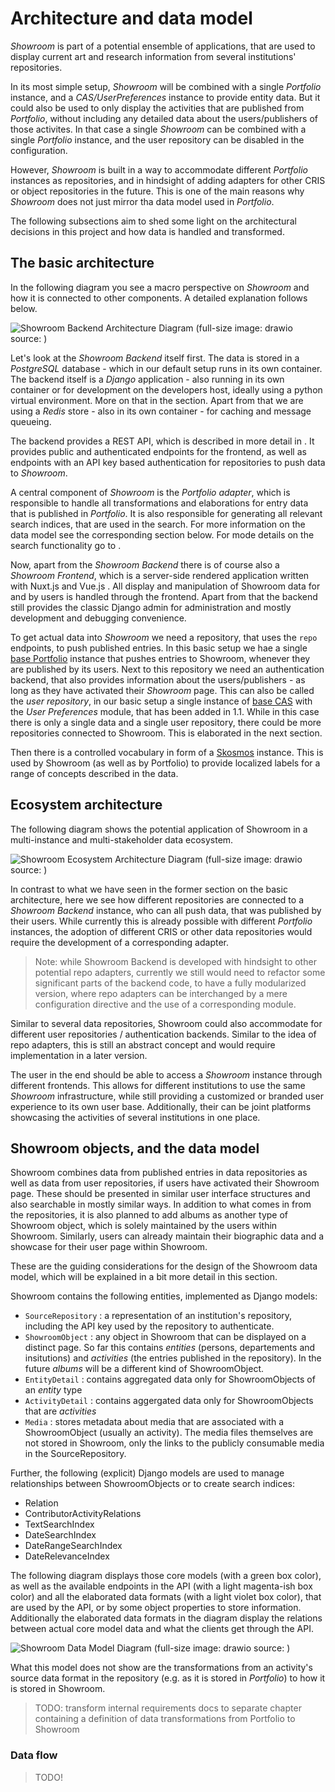 # Architecture and data model

*Showroom* is part of a potential ensemble of applications, that are used to display
current art and research information from several institutions' repositories.

In its most simple setup, *Showroom* will be combined with a single *Portfolio*
instance, and a *CAS/UserPreferences* instance to provide entity data. But it could
also be used to only display the activities that are published from *Portfolio*,
without including any detailed data about the users/publishers of those activites.
In that case a single *Showroom* can be combined with a single *Portfolio* instance,
and the user repository can be disabled in the configuration.

However, *Showroom* is built in a way to accommodate different *Portfolio*
instances as repositories, and in hindsight of adding adapters for other
CRIS or object repositories in the future. This is one of the main reasons why
*Showroom* does not just mirror tha data model used in *Portfolio*.

The following subsections aim to shed some light on the architectural decisions
in this project and how data is handled and transformed.

## The basic architecture

In the following diagram you see a macro perspective on _Showroom_ and how
it is connected to other components. A detailed explanation follows below.

![Showroom Backend Architecture Diagram](showroom-backend-architecture.png)
(full-size image: [](showroom-backend-architecture.png)
drawio source: [](showroom-backend-architecture.drawio))

Let's look at the _Showroom Backend_ itself first. The data is stored in a
_PostgreSQL_ database - which in our default setup runs in its own container. The
backend itself is a _Django_ application - also running in its own container or for
development on the developers host, ideally using a python virtual environment. More
on that in the [](./install.md) section. Apart from that we are using a
_Redis_ store - also in its own container - for caching and message queueing.

The backend provides a REST API, which is described in more detail in [](./rest_api.md).
It provides public and authenticated endpoints for the frontend, as well as
endpoints with an API key based authentication for repositories to push data to
_Showroom_.

A central component of _Showroom_ is the _Portfolio adapter_, which is responsible
to handle all transformations and elaborations for entry data that is published in
_Portfolio_. It is also responsible for generating all relevant search indices, that
are used in the search. For more information on the data model see the corresponding
section below. For mode details on the search functionality go to [](./search_logic.md).

Now, apart from the _Showroom Backend_ there is of course also a _Showroom Frontend_,
which is a server-side rendered application written with Nuxt.js and Vue.js . All
display and manipulation of Showroom data for and by users is handled through the
frontend. Apart from that the backend still provides the classic Django admin for
administration and mostly development and debugging convenience.

To get actual data into _Showroom_ we need a repository, that uses the
`repo` endpoints, to push published entries. In this basic setup we hae a single
[base Portfolio](https://github.com/base-angewandte/portfolio-backend) instance
that pushes entries to Showroom, whenever they are published
by its users. Next to this repository we need an authentication backend, that
also provides information about the users/publishers - as long as they have activated
their _Showroom_ page. This can also be called the _user repository_, in our basic setup
a single instance of [base CAS](https://github.com/base-angewandte/cas) with the
_User Preferences_ module, that has been added in 1.1. While in this case there is only a single data and a single user repository, there
could be more repositories connected to Showroom. This is elaborated in the next
section.

Then there is a controlled vocabulary in form of a [Skosmos](http://www.skosmos.org/)
instance. This is used by Showroom (as well as by Portfolio) to provide localized labels
for a range of concepts described in the data.


## Ecosystem architecture

The following diagram shows the potential application of Showroom in a multi-instance
and multi-stakeholder data ecosystem.

![Showroom Ecosystem Architecture Diagram](showroom-ecosystem-architecture.drawio.png)
(full-size image: [](showroom-ecosystem-architecture.drawio.png)
drawio source: [](showroom-ecosystem-architecture.drawio))


In contrast to what we have seen in the former section on the basic architecture,
here we see how different repositories are connected to a _Showroom Backend_ instance,
who can all push data, that was published by their users. While currently this is
already possible with different _Portfolio_ instances, the adoption of different
CRIS or other data repositories would require the development of a corresponding
adapter.

> Note: while Showroom Backend is developed with hindsight to other potential repo
> adapters, currently we still would need to refactor some significant parts of the
> backend code, to have a fully modularized version, where repo adapters can be
> interchanged by a mere configuration directive and the use of a corresponding module.

Similar to several data repositories, Showroom could also accommodate for different
user repositories / authentication backends. Similar to the idea of repo adapters, this
is still an abstract concept and would require implementation in a later version.

The user in the end should be able to access a _Showroom_ instance through different
frontends. This allows for different institutions to use the same _Showroom_
infrastructure, while still providing a customized or branded user experience to its
own user base. Additionally, their can be joint platforms showcasing the activities
of several institutions in one place.


## Showroom objects, and the data model

Showroom combines data from published entries in data repositories as well as data from
user repositories, if users have activated their Showroom page. These should be
presented in similar user interface structures and also searchable in mostly similar
ways. In addition to what comes in from the repositories, it is also planned to add
albums as another type of Showroom object, which is solely maintained by the users
within Showroom. Similarly, users can already maintain their biographic data and a
showcase for their user page within Showroom.

These are the guiding considerations for the design of the Showroom data model, which
will be explained in a bit more detail in this section.

Showroom contains the following entities, implemented as Django models: 

* `SourceRepository` : a representation of an institution's repository, including the
  API key used by the repository to authenticate.
* `ShowroomObject` : any object in Showroom that can be displayed on a distinct page. So
  far this contains _entities_ (persons, departements and insitutions) and _activities_
  (the entries published in the repository). In the future _albums_ will be a different
  kind of ShowroomObject.
* `EntityDetail` : contains aggregated data only for ShowroomObjects of an _entity_ type
* `ActivityDetail` : contains aggergated data only for ShowroomObjects that are
  _activities_
* `Media` : stores metadata about media that are associated with a ShowroomObject
  (usually an activity). The media files themselves are not stored in Showroom, only
  the links to the publicly consumable media in the SourceRepository.

Further, the following (explicit) Django models are used to manage relationships
between ShowroomObjects or to create search indices:

* Relation
* ContributorActivityRelations
* TextSearchIndex
* DateSearchIndex
* DateRangeSearchIndex
* DateRelevanceIndex

The following diagram displays those core models (with a green box color), as well
as the available endpoints in the API (with a light magenta-ish box color) and all
the elaborated data formats (with a light violet box color), that are used by the
API, or by some object properties to store information. Additionally the elaborated
data formats in the diagram display the relations between actual core model data
and what the clients get through the API.

![Showroom Data Model Diagram](showroom-model-classes.png)
(full-size image: [](showroom-model-classes.png)
drawio source: [](showroom-model-classes.drawio))

What this model does not show are the transformations from an activity's source data
format in the repository (e.g. as it is stored in _Portfolio_) to how it is stored
in Showroom.

> TODO: transform internal requirements docs to separate chapter containing a definition
> of data transformations from Portfolio to Showroom


### Data flow

> TODO!
